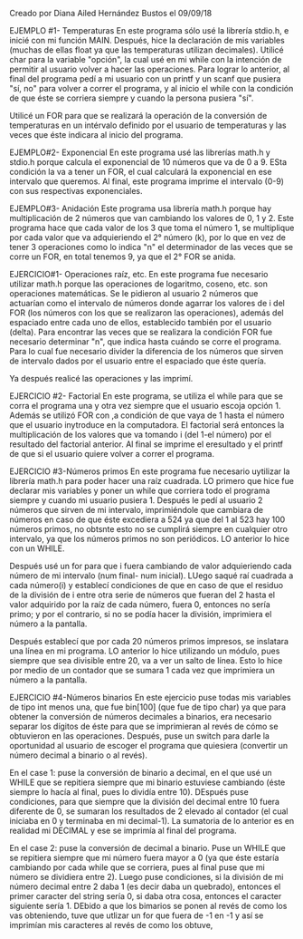Creado por Diana Ailed Hernández Bustos el 09/09/18

EJEMPLO #1- Temperaturas
En este programa sólo usé la librería stdio.h, e inicié con mi función MAIN. Después, hice la declaración de mis variables (muchas de ellas float ya que las temperaturas utilizan decimales). Utilicé char para la variable "opción", la cual usé en mi while con la intención de permitir al usuario volver a hacer las operaciones. Para lograr lo anterior, al final del programa pedí a mi usuario con un printf y un scanf que pusiera "sí, no" para volver a correr el programa, y al inicio el while con la condición de que éste se corriera siempre y cuando la persona pusiera "sí". 

Utilicé un FOR para que se realizará la operación de la conversión de temperaturas en un intérvalo definido por el usuario de temperaturas y las veces que éste indicara al inicio del programa.

EJEMPLO#2- Exponencial
En este programa usé las librerías math.h y stdio.h porque calcula el exponencial de 10 números que va de 0 a 9. ESta condición la va a tener un FOR, el cual calculará la exponencial en ese intervalo que queremos. Al final, este programa imprime el intervalo (0-9) con sus respectivas exponenciales.

EJEMPLO#3- Anidación
Este programa usa librería math.h porque hay multiplicación de 2 números que van cambiando los valores de 0, 1 y 2. Este programa hace que cada valor de los 3 que toma el número 1, se multiplique por cada valor que va adquieriendo el 2° número (k), por lo que en vez de tener 3 operaciones como lo indica "n" el determinador de las veces que se corre un FOR, en total tenemos 9, ya que el 2° FOR se anida.

EJERCICIO#1- Operaciones raíz, etc.
En este programa fue necesario utilizar math.h porque las operaciones de logaritmo, coseno, etc. son operaciones matemáticas. Se le pidieron al usuario 2 números que actuarían como el intervalo de números donde agarrar los valores de i del FOR (los números con los que se realizaron las operaciones), además del espaciado entre cada uno de ellos, establecido también por el usuario (delta). Para encontrar las veces que se realizara la condición FOR fue necesario determinar "n", que indica hasta cuándo se corre el programa. Para lo cual fue necesario divider la diferencia de los números que sirven de intervalo dados por el usuario entre el espaciado que éste quería.

Ya después realicé las operaciones y las imprimí.

EJERCICIO #2- Factorial
En este programa, se utiliza el while para que se corra el programa una y otra vez siempre que el usuario escoja opción 1. Además se utilizó FOR con ,a condición de que vaya de 1 hasta el número que el usuario inytroduce en la computadora. El factorial será entonces la multiplicación de los valores que va tomando i (del 1-el número) por el resultado del factorial anterior. Al final se imprime el eresultado y el printf de que si el usuario quiere volver a correr el programa.

EJERCICIO #3-Números primos
En este programa fue necesario uytilizar la librería math.h para poder hacer una raíz cuadrada. LO primero que hice fue declarar mis variables y poner un while que corriera todo el programa siempre y cuando mi usuario pusiera 1. Después le pedí al usuario 2 números que sirven de mi intervalo, imprimiéndole que cambiara de números en caso de que éste excediera a 524 ya que del 1 al 523 hay 100 números primos, no obtsnte esto no se cumplirá siempre en cualquier otro intervalo, ya que los números primos no son periódicos. LO anterior lo hice con un WHILE.
 
Después usé un for para que i fuera cambiando de valor adquieriendo cada número de mi intervalo (num final- num inicial). LUego saqué raí cuadrada a cada número(i) y establecí condiciones de que en caso de que el residuo de la división de i entre otra serie de números que fueran del 2 hasta el valor adquirido por la raíz de cada número, fuera 0, entonces no sería primo; y por el contrario, si no se podía hacer la división, imprimiera el número a la pantalla.

Después establecí que por cada 20 números primos impresos, se inslatara una línea en mi programa. LO anterior lo hice utilizando un módulo, pues siempre que sea divisible entre 20, va a ver un salto de línea. Esto lo hice por medio de un contador que se sumara 1 cada vez que imprimiera un número a la pantalla.

EJERCICIO #4-Números binarios
En este ejercicio puse todas mis variables de tipo int menos una, que fue bin[100] (que fue de tipo char) ya que para obtener la conversión de números decimales a binarios, era necesario separar los dígitos de éste para que se imprimieran al revés de cómo se obtuvieron en las operaciones. Después, puse un switch para darle la oportunidad al usuario de escoger el programa que quiesiera (convertir un número decimal a binario o al revés).

En el case 1: puse la conversión de binario a decimal, en el que usé un WHILE que se repitiera siempre que mi binario estuviese cambiando (éste siempre lo hacía al final, pues lo dividía entre 10). DEspués puse condiciones, para que siempre que la división del decimal entre 10 fuera diferente de 0, se sumaran los resultados de 2 elevado al contador (el cual iniciaba en 0 y terminaba en mi decimal-1). La sumatoria de lo anterior es en realidad mi DECIMAL y ese se imprimía al final del programa.

En el case 2: puse la conversión de decimal a binario. Puse un WHILE que se repitiera siempre que mi número fuera mayor a 0 (ya que éste estaría cambiando por cada while que se corriera, pues al final puse que mi número se dividiera entre 2). Luego puse condiciones, si la división de mi número decimal entre 2 daba 1 (es decir daba un quebrado), entonces el primer caracter del string sería 0, si daba otra cosa, entonces el caracter siguiente sería 1. DEbido a que los bimarios se ponen al revés de como los vas obteniendo, tuve que utlizar un for que fuera de -1 en -1 y así se imprimían mis caracteres al revés de como los obtuve,





